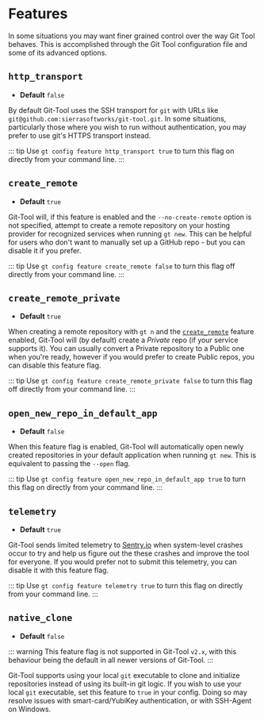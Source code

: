 # Features
In some situations you may want finer grained control over the way Git Tool behaves. This is accomplished through
the Git Tool configuration file and some of its advanced options.

## `http_transport` <Badge text="v1.2.19+"/>
  - **Default** `false`

By default Git-Tool uses the SSH transport for `git` with URLs like `git@github.com:sierrasoftworks/git-tool.git`.
In some situations, particularly those where you wish to run without authentication, you may prefer to use git's HTTPS transport
instead.

::: tip
Use `gt config feature http_transport true` to turn this flag on directly from your command line.
:::

## `create_remote` <Badge text="v1.0+"/>
 - **Default** `true`

Git-Tool will, if this feature is enabled and the `--no-create-remote` option is not specified, attempt to create
a remote repository on your hosting provider for recognized services when running `gt new`. This can be helpful
for users who don't want to manually set up a GitHub repo - but you can disable it if you prefer.

::: tip
Use `gt config feature create_remote false` to turn this flag off directly from your command line.
:::

## `create_remote_private` <Badge text="v2.0+"/>
 - **Default** `true`

When creating a remote repository with `gt n` and the [`create_remote`](#create-remote) feature enabled,
Git-Tool will (by default) create a *Private* repo (if your service supports it). You can usually convert
a Private repository to a Public one when you're ready, however if you would prefer to create Public repos,
you can disable this feature flag.

::: tip
Use `gt config feature create_remote_private false` to turn this flag off directly from your command line.
:::

## `open_new_repo_in_default_app` <Badge text="v2.1.1+"/>
 - **Default** `false`

When this feature flag is enabled, Git-Tool will automatically open newly created repositories in your
default application when running `gt new`. This is equivalent to passing the `--open` flag.

::: tip
Use `gt config feature open_new_repo_in_default_app true` to turn this flag on directly from your command line.
:::

## `telemetry` <Badge text="v2.1.21+"/>
 - **Default** `true`

Git-Tool sends limited telemetry to [Sentry.io](https://sentry.io) when system-level crashes occur
to try and help us figure out the these crashes and improve the tool for everyone. If you would prefer
not to submit this telemetry, you can disable it with this feature flag.

::: tip
Use `gt config feature telemetry true` to turn this flag on directly from your command line.
:::

## `native_clone` <Badge text="v1.2.18+" /> <Badge text="v2.0+" type="warning"/>
 - **Default** `false`

::: warning
This feature flag is not supported in Git-Tool `v2.x`, with this behaviour being the default in all newer versions of Git-Tool.
:::

Git-Tool supports using your local `git` executable to clone and initialize repositories instead of using its built-in git logic.
If you wish to use your local `git` executable, set this feature to `true` in your config. Doing so may resolve
issues with smart-card/YubiKey authentication, or with SSH-Agent on Windows.